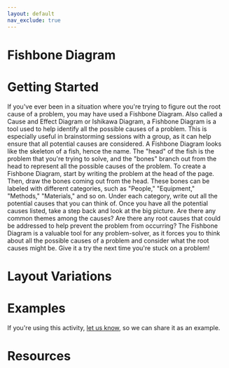 ```yaml
---
layout: default
nav_exclude: true
---
```


# Fishbone Diagram
# Getting Started
If you've ever been in a situation where you're trying to figure out the root cause of a problem, you may have used a Fishbone Diagram. Also called a Cause and Effect Diagram or Ishikawa Diagram, a Fishbone Diagram is a tool used to help identify all the possible causes of a problem. This is especially useful in brainstorming sessions with a group, as it can help ensure that all potential causes are considered. A Fishbone Diagram looks like the skeleton of a fish, hence the name. The "head" of the fish is the problem that you're trying to solve, and the "bones" branch out from the head to represent all the possible causes of the problem. To create a Fishbone Diagram, start by writing the problem at the head of the page. Then, draw the bones coming out from the head. These bones can be labeled with different categories, such as "People," "Equipment," "Methods," "Materials," and so on. Under each category, write out all the potential causes that you can think of. Once you have all the potential causes listed, take a step back and look at the big picture. Are there any common themes among the causes? Are there any root causes that could be addressed to help prevent the problem from occurring? The Fishbone Diagram is a valuable tool for any problem-solver, as it forces you to think about all the possible causes of a problem and consider what the root causes might be. Give it a try the next time you're stuck on a problem!

# Layout Variations

# Examples
If you're using this activity, [let us know](https://github.com/Standards-and-Practices/structured-rapid-development/issues/new?assignees=&labels=documentation&template=example-submission.md&title=Example+of+%5Byour+pattern+here%5D), so we can share it as an example.

# Resources
